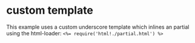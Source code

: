 # custom template

This example uses a custom underscore template which inlines an partial using the html-loader:
`<%= require('html!./partial.html') %>`